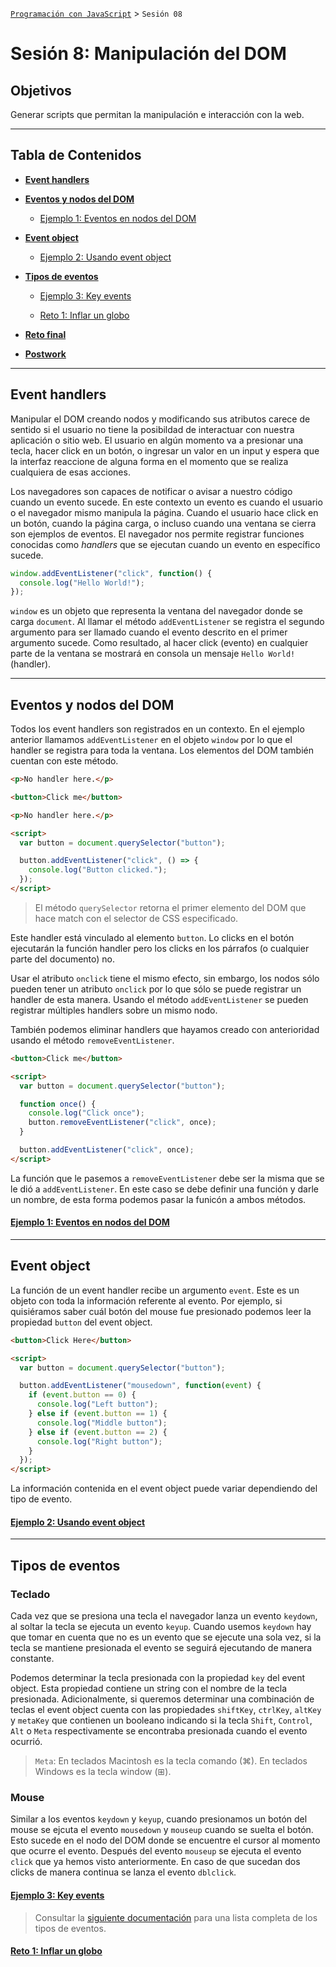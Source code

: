 
[`Programación con JavaScript`](../Readme.md) > `Sesión 08`

# Sesión 8: Manipulación del DOM

## Objetivos

Generar scripts que permitan la manipulación e interacción con la web.

---

## Tabla de Contenidos

- **[Event handlers](#event-handlers)**

- **[Eventos y nodos del DOM](#eventos-y-nodos-del-dom)**

	- [Ejemplo 1: Eventos en nodos del DOM](./Ejemplo-01)

- **[Event object](#event-object)**

	- [Ejemplo 2: Usando event object](./Ejemplo-02)

- **[Tipos de eventos](#tipos-de-eventos)**

	- [Ejemplo 3: Key events](./Ejemplo-03)

	- [Reto 1: Inflar un globo](./Reto-01)

- **[Reto final](./Reto-final)**

- **[Postwork](./Postwork)**

---

## Event handlers

Manipular el DOM creando nodos y modificando sus atributos carece de sentido si el usuario no tiene la posibildad de interactuar con nuestra aplicación o sitio web. El usuario en algún momento va a presionar una tecla, hacer click en un botón, o ingresar un valor en un input y espera que la interfaz reaccione de alguna forma en el momento que se realiza cualquiera de esas acciones.

Los navegadores son capaces de notificar o avisar a nuestro código cuando un evento sucede. En este contexto un evento es cuando el usuario o el navegador mismo manipula la página. Cuando el usuario hace click en un botón, cuando la página carga, o incluso cuando una ventana se cierra son ejemplos de eventos. El navegador nos permite registrar funciones conocidas como _handlers_ que se ejecutan cuando un evento en específico sucede.

```javascript
window.addEventListener("click", function() {
  console.log("Hello World!");
});
```

`window` es un objeto que representa la ventana del navegador donde se carga `document`. Al llamar el método `addEventListener` se registra el segundo argumento para ser llamado cuando el evento descrito en el primer argumento sucede. Como resultado, al hacer click (evento) en cualquier parte de la ventana se mostrará en consola un mensaje `Hello World!` (handler).

---

## Eventos y nodos del DOM

Todos los event handlers son registrados en un contexto. En el ejemplo anterior llamamos `addEventListener` en el objeto `window` por lo que el handler se registra para toda la ventana. Los elementos del DOM también cuentan con este método.

```html
<p>No handler here.</p>

<button>Click me</button>

<p>No handler here.</p>

<script>
  var button = document.querySelector("button");

  button.addEventListener("click", () => {
    console.log("Button clicked.");
  });
</script>
```

> El método `querySelector` retorna el primer elemento del DOM que hace match con el selector de CSS especificado.

Este handler está vinculado al elemento `button`. Lo clicks en el botón ejecutarán la función handler pero los clicks en los párrafos (o cualquier parte del documento) no.

Usar el atributo `onclick` tiene el mismo efecto, sin embargo, los nodos sólo pueden tener un atributo `onclick` por lo que sólo se puede registrar un handler de esta manera. Usando el método `addEventListener` se pueden registrar múltiples handlers sobre un mismo nodo.

También podemos eliminar handlers que hayamos creado con anterioridad usando el método `removeEventListener`.

```html
<button>Click me</button>

<script>
  var button = document.querySelector("button");

  function once() {
    console.log("Click once");
    button.removeEventListener("click", once);
  }

  button.addEventListener("click", once);
</script>
```

La función que le pasemos a `removeEventListener` debe ser la misma que se le dió a `addEventListener`. En este caso se debe definir una función y darle un nombre, de esta forma podemos pasar la funicón a ambos métodos.

#### [Ejemplo 1: Eventos en nodos del DOM](./Ejemplo-01)

---

## Event object

La función de un event handler recibe un argumento `event`. Este es un objeto con toda la información referente al evento. Por ejemplo, si quisiéramos saber cuál botón del mouse fue presionado podemos leer la propiedad `button` del event object.

```html
<button>Click Here</button>

<script>
  var button = document.querySelector("button");

  button.addEventListener("mousedown", function(event) {
    if (event.button == 0) {
      console.log("Left button");
    } else if (event.button == 1) {
      console.log("Middle button");
    } else if (event.button == 2) {
      console.log("Right button");
    }
  });
</script>
```

La información contenida en el event object puede variar dependiendo del tipo de evento.

#### [Ejemplo 2: Usando event object](./Ejemplo-02)

---

## Tipos de eventos

### Teclado

Cada vez que se presiona una tecla el navegador lanza un evento `keydown`, al soltar la tecla se ejecuta un evento `keyup`. Cuando usemos `keydown` hay que tomar en cuenta que no es un evento que se ejecute una sola vez, si la tecla se mantiene presionada el evento se seguirá ejecutando de manera constante.

Podemos determinar la tecla presionada con la propiedad `key` del event object. Esta propiedad contiene un string con el nombre de la tecla presionada. Adicionalmente, si queremos determinar una combinación de teclas el event object cuenta con las propiedades `shiftKey`, `ctrlKey`, `altKey` y `metaKey` que contienen un booleano indicando si la tecla `Shift`, `Control`, `Alt` o `Meta` respectivamente se encontraba presionada cuando el evento ocurrió.

> `Meta`: En teclados Macintosh es la tecla comando (⌘). En teclados Windows es la tecla window (⊞).

### Mouse

Similar a los eventos `keydown` y `keyup`, cuando presionamos un botón del mouse se ejcuta el evento `mousedown` y `mouseup` cuando se suelta el botón. Esto sucede en el nodo del DOM  donde se encuentre el cursor al momento que ocurre el evento. Después del evento `mouseup` se ejecuta el evento `click` que ya hemos visto anteriormente. En caso de que sucedan dos clicks de manera continua se lanza el evento `dblclick`.

#### [Ejemplo 3: Key events](./Ejemplo-03)

> Consultar la [siguiente documentación](https://developer.mozilla.org/es/docs/Web/Events) para una lista completa de los tipos de eventos.

#### [Reto 1: Inflar un globo](./Reto-01)
